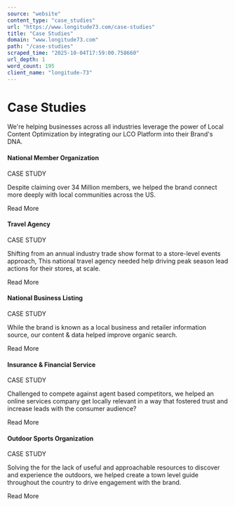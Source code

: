 ```yaml
---
source: "website"
content_type: "case_studies"
url: "https://www.longitude73.com/case-studies"
title: "Case Studies"
domain: "www.longitude73.com"
path: "/case-studies"
scraped_time: "2025-10-04T17:59:00.758660"
url_depth: 1
word_count: 195
client_name: "longitude-73"
---
```


# Case Studies

We're helping businesses across all industries leverage the power of Local Content Optimization by integrating our LCO Platform into their Brand's DNA.

#### National Member Organization

CASE STUDY

Despite claiming over 34 Million members, we helped the brand connect more deeply with local communities across the US.

Read More

#### Travel Agency

CASE STUDY

Shifting from an annual industry trade show format to a store-level events approach, This national travel agency needed help driving peak season lead actions for their stores, at scale.

Read More

#### National Business Listing

CASE STUDY

While the brand is known as a local business and retailer information source, our content & data helped improve organic search.

Read More

#### Insurance & Financial Service

CASE STUDY

Challenged to compete against agent based competitors, we helped an online services company get locally relevant in a way that fostered trust and increase leads with the consumer audience?

Read More

#### Outdoor Sports Organization

CASE STUDY

Solving the for the lack of useful and approachable resources to discover and experience the outdoors, we helped create a town level guide throughout the country to drive engagement with the brand.

Read More